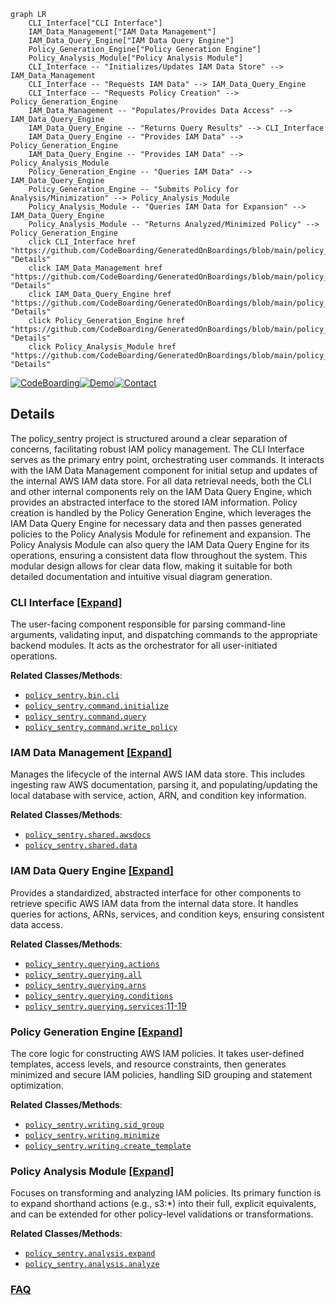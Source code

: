 ```mermaid
graph LR
    CLI_Interface["CLI Interface"]
    IAM_Data_Management["IAM Data Management"]
    IAM_Data_Query_Engine["IAM Data Query Engine"]
    Policy_Generation_Engine["Policy Generation Engine"]
    Policy_Analysis_Module["Policy Analysis Module"]
    CLI_Interface -- "Initializes/Updates IAM Data Store" --> IAM_Data_Management
    CLI_Interface -- "Requests IAM Data" --> IAM_Data_Query_Engine
    CLI_Interface -- "Requests Policy Creation" --> Policy_Generation_Engine
    IAM_Data_Management -- "Populates/Provides Data Access" --> IAM_Data_Query_Engine
    IAM_Data_Query_Engine -- "Returns Query Results" --> CLI_Interface
    IAM_Data_Query_Engine -- "Provides IAM Data" --> Policy_Generation_Engine
    IAM_Data_Query_Engine -- "Provides IAM Data" --> Policy_Analysis_Module
    Policy_Generation_Engine -- "Queries IAM Data" --> IAM_Data_Query_Engine
    Policy_Generation_Engine -- "Submits Policy for Analysis/Minimization" --> Policy_Analysis_Module
    Policy_Analysis_Module -- "Queries IAM Data for Expansion" --> IAM_Data_Query_Engine
    Policy_Analysis_Module -- "Returns Analyzed/Minimized Policy" --> Policy_Generation_Engine
    click CLI_Interface href "https://github.com/CodeBoarding/GeneratedOnBoardings/blob/main/policy_sentry/CLI_Interface.md" "Details"
    click IAM_Data_Management href "https://github.com/CodeBoarding/GeneratedOnBoardings/blob/main/policy_sentry/IAM_Data_Management.md" "Details"
    click IAM_Data_Query_Engine href "https://github.com/CodeBoarding/GeneratedOnBoardings/blob/main/policy_sentry/IAM_Data_Query_Engine.md" "Details"
    click Policy_Generation_Engine href "https://github.com/CodeBoarding/GeneratedOnBoardings/blob/main/policy_sentry/Policy_Generation_Engine.md" "Details"
    click Policy_Analysis_Module href "https://github.com/CodeBoarding/GeneratedOnBoardings/blob/main/policy_sentry/Policy_Analysis_Module.md" "Details"
```

[![CodeBoarding](https://img.shields.io/badge/Generated%20by-CodeBoarding-9cf?style=flat-square)](https://github.com/CodeBoarding/GeneratedOnBoardings)[![Demo](https://img.shields.io/badge/Try%20our-Demo-blue?style=flat-square)](https://www.codeboarding.org/demo)[![Contact](https://img.shields.io/badge/Contact%20us%20-%20contact@codeboarding.org-lightgrey?style=flat-square)](mailto:contact@codeboarding.org)

## Details

The policy_sentry project is structured around a clear separation of concerns, facilitating robust IAM policy management. The CLI Interface serves as the primary entry point, orchestrating user commands. It interacts with the IAM Data Management component for initial setup and updates of the internal AWS IAM data store. For all data retrieval needs, both the CLI and other internal components rely on the IAM Data Query Engine, which provides an abstracted interface to the stored IAM information. Policy creation is handled by the Policy Generation Engine, which leverages the IAM Data Query Engine for necessary data and then passes generated policies to the Policy Analysis Module for refinement and expansion. The Policy Analysis Module can also query the IAM Data Query Engine for its operations, ensuring a consistent data flow throughout the system. This modular design allows for clear data flow, making it suitable for both detailed documentation and intuitive visual diagram generation.

### CLI Interface [[Expand]](./CLI_Interface.md)
The user-facing component responsible for parsing command-line arguments, validating input, and dispatching commands to the appropriate backend modules. It acts as the orchestrator for all user-initiated operations.


**Related Classes/Methods**:

- <a href="https://github.com/salesforce/policy_sentry/blob/master/policy_sentry/bin/cli.py" target="_blank" rel="noopener noreferrer">`policy_sentry.bin.cli`</a>
- <a href="https://github.com/salesforce/policy_sentry/blob/master/policy_sentry/command/initialize.py" target="_blank" rel="noopener noreferrer">`policy_sentry.command.initialize`</a>
- <a href="https://github.com/salesforce/policy_sentry/blob/master/policy_sentry/command/query.py" target="_blank" rel="noopener noreferrer">`policy_sentry.command.query`</a>
- <a href="https://github.com/salesforce/policy_sentry/blob/master/policy_sentry/command/write_policy.py" target="_blank" rel="noopener noreferrer">`policy_sentry.command.write_policy`</a>


### IAM Data Management [[Expand]](./IAM_Data_Management.md)
Manages the lifecycle of the internal AWS IAM data store. This includes ingesting raw AWS documentation, parsing it, and populating/updating the local database with service, action, ARN, and condition key information.


**Related Classes/Methods**:

- <a href="https://github.com/salesforce/policy_sentry/blob/master/policy_sentry/shared/awsdocs.py" target="_blank" rel="noopener noreferrer">`policy_sentry.shared.awsdocs`</a>
- <a href="https://github.com/salesforce/policy_sentry/blob/master/policy_sentry/shared/data" target="_blank" rel="noopener noreferrer">`policy_sentry.shared.data`</a>


### IAM Data Query Engine [[Expand]](./IAM_Data_Query_Engine.md)
Provides a standardized, abstracted interface for other components to retrieve specific AWS IAM data from the internal data store. It handles queries for actions, ARNs, services, and condition keys, ensuring consistent data access.


**Related Classes/Methods**:

- <a href="https://github.com/salesforce/policy_sentry/blob/master/policy_sentry/querying/actions.py" target="_blank" rel="noopener noreferrer">`policy_sentry.querying.actions`</a>
- <a href="https://github.com/salesforce/policy_sentry/blob/master/policy_sentry/querying/all.py" target="_blank" rel="noopener noreferrer">`policy_sentry.querying.all`</a>
- <a href="https://github.com/salesforce/policy_sentry/blob/master/policy_sentry/querying/arns.py" target="_blank" rel="noopener noreferrer">`policy_sentry.querying.arns`</a>
- <a href="https://github.com/salesforce/policy_sentry/blob/master/policy_sentry/querying/conditions.py" target="_blank" rel="noopener noreferrer">`policy_sentry.querying.conditions`</a>
- <a href="https://github.com/salesforce/policy_sentry/blob/master/policy_sentry/querying/services.py#L11-L19" target="_blank" rel="noopener noreferrer">`policy_sentry.querying.services`:11-19</a>


### Policy Generation Engine [[Expand]](./Policy_Generation_Engine.md)
The core logic for constructing AWS IAM policies. It takes user-defined templates, access levels, and resource constraints, then generates minimized and secure IAM policies, handling SID grouping and statement optimization.


**Related Classes/Methods**:

- <a href="https://github.com/salesforce/policy_sentry/blob/master/policy_sentry/writing/sid_group.py" target="_blank" rel="noopener noreferrer">`policy_sentry.writing.sid_group`</a>
- <a href="https://github.com/salesforce/policy_sentry/blob/master/policy_sentry/writing/minimize.py" target="_blank" rel="noopener noreferrer">`policy_sentry.writing.minimize`</a>
- <a href="https://github.com/salesforce/policy_sentry/blob/master/policy_sentry/writing/template.py" target="_blank" rel="noopener noreferrer">`policy_sentry.writing.create_template`</a>


### Policy Analysis Module [[Expand]](./Policy_Analysis_Module.md)
Focuses on transforming and analyzing IAM policies. Its primary function is to expand shorthand actions (e.g., s3:*) into their full, explicit equivalents, and can be extended for other policy-level validations or transformations.


**Related Classes/Methods**:

- <a href="https://github.com/salesforce/policy_sentry/blob/master/policy_sentry/analysis/expand.py" target="_blank" rel="noopener noreferrer">`policy_sentry.analysis.expand`</a>
- <a href="https://github.com/salesforce/policy_sentry/blob/master/policy_sentry/analysis/analyze.py" target="_blank" rel="noopener noreferrer">`policy_sentry.analysis.analyze`</a>




### [FAQ](https://github.com/CodeBoarding/GeneratedOnBoardings/tree/main?tab=readme-ov-file#faq)